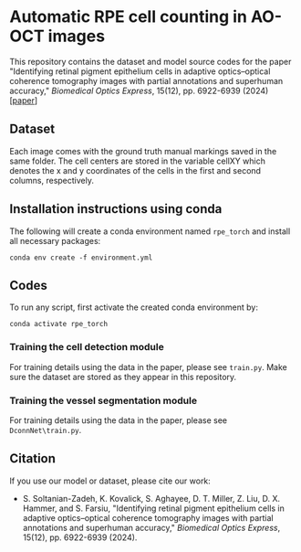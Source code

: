 # Automatic RPE cell counting in AO-OCT images

This repository contains the dataset and model source codes for the paper "Identifying retinal pigment epithelium cells in adaptive optics–optical coherence tomography images with partial annotations and superhuman accuracy," *Biomedical Optics Express*, 15(12), pp. 6922-6939 (2024) [[paper](https://opg.optica.org/boe/fulltext.cfm?uri=boe-15-12-6922&id=563701)]

## Dataset

Each image comes with the ground truth manual markings saved in the same folder. The cell centers are stored in the variable cellXY which denotes the x and y coordinates of the cells in the first and second columns, respectively.

## Installation instructions using conda
The following will create a conda environment named ```rpe_torch``` and install all necessary packages:

```conda env create -f environment.yml```

## Codes
To run any script, first activate the created conda environment by:

```conda activate rpe_torch```

### Training the cell detection module
For training details using the data in the paper, please see ```train.py```. Make sure the dataset are stored as they appear in this repository.

### Training the vessel segmentation module
For training details using the data in the paper, please see ```DconnNet\train.py```.

## Citation
If you use our model or dataset, please cite our work:

* S. Soltanian-Zadeh, K. Kovalick, S. Aghayee, D. T. Miller, Z. Liu, D. X. Hammer, and S. Farsiu, "Identifying retinal pigment epithelium cells in adaptive optics–optical coherence tomography images with partial annotations and superhuman accuracy," *Biomedical Optics Express*, 15(12), pp. 6922-6939 (2024).
